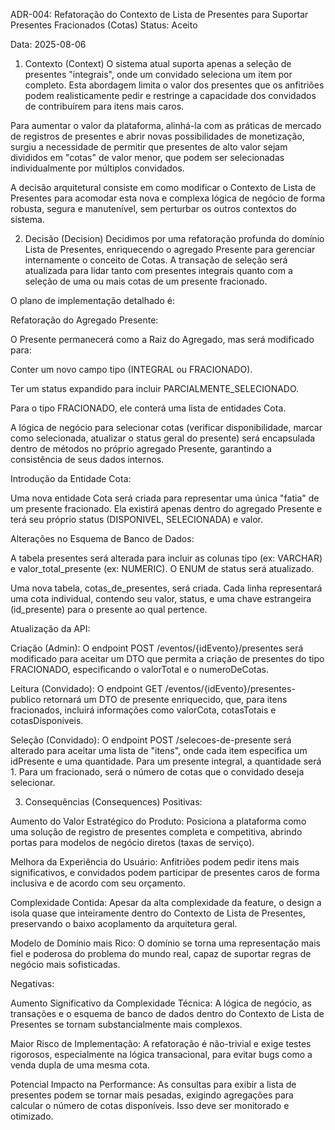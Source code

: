 ADR-004: Refatoração do Contexto de Lista de Presentes para Suportar Presentes Fracionados (Cotas)
Status: Aceito

Data: 2025-08-06

1. Contexto (Context)
O sistema atual suporta apenas a seleção de presentes "integrais", onde um convidado seleciona um item por completo. Esta abordagem limita o valor dos presentes que os anfitriões podem realisticamente pedir e restringe a capacidade dos convidados de contribuírem para itens mais caros.

Para aumentar o valor da plataforma, alinhá-la com as práticas de mercado de registros de presentes e abrir novas possibilidades de monetização, surgiu a necessidade de permitir que presentes de alto valor sejam divididos em "cotas" de valor menor, que podem ser selecionadas individualmente por múltiplos convidados.

A decisão arquitetural consiste em como modificar o Contexto de Lista de Presentes para acomodar esta nova e complexa lógica de negócio de forma robusta, segura e manutenível, sem perturbar os outros contextos do sistema.

2. Decisão (Decision)
Decidimos por uma refatoração profunda do domínio Lista de Presentes, enriquecendo o agregado Presente para gerenciar internamente o conceito de Cotas. A transação de seleção será atualizada para lidar tanto com presentes integrais quanto com a seleção de uma ou mais cotas de um presente fracionado.

O plano de implementação detalhado é:

Refatoração do Agregado Presente:

O Presente permanecerá como a Raiz do Agregado, mas será modificado para:

Conter um novo campo tipo (INTEGRAL ou FRACIONADO).

Ter um status expandido para incluir PARCIALMENTE_SELECIONADO.

Para o tipo FRACIONADO, ele conterá uma lista de entidades Cota.

A lógica de negócio para selecionar cotas (verificar disponibilidade, marcar como selecionada, atualizar o status geral do presente) será encapsulada dentro de métodos no próprio agregado Presente, garantindo a consistência de seus dados internos.

Introdução da Entidade Cota:

Uma nova entidade Cota será criada para representar uma única "fatia" de um presente fracionado. Ela existirá apenas dentro do agregado Presente e terá seu próprio status (DISPONIVEL, SELECIONADA) e valor.

Alterações no Esquema de Banco de Dados:

A tabela presentes será alterada para incluir as colunas tipo (ex: VARCHAR) e valor_total_presente (ex: NUMERIC). O ENUM de status será atualizado.

Uma nova tabela, cotas_de_presentes, será criada. Cada linha representará uma cota individual, contendo seu valor, status, e uma chave estrangeira (id_presente) para o presente ao qual pertence.

Atualização da API:

Criação (Admin): O endpoint POST /eventos/{idEvento}/presentes será modificado para aceitar um DTO que permita a criação de presentes do tipo FRACIONADO, especificando o valorTotal e o numeroDeCotas.

Leitura (Convidado): O endpoint GET /eventos/{idEvento}/presentes-publico retornará um DTO de presente enriquecido, que, para itens fracionados, incluirá informações como valorCota, cotasTotais e cotasDisponiveis.

Seleção (Convidado): O endpoint POST /selecoes-de-presente será alterado para aceitar uma lista de "itens", onde cada item especifica um idPresente e uma quantidade. Para um presente integral, a quantidade será 1. Para um fracionado, será o número de cotas que o convidado deseja selecionar.

3. Consequências (Consequences)
Positivas:

Aumento do Valor Estratégico do Produto: Posiciona a plataforma como uma solução de registro de presentes completa e competitiva, abrindo portas para modelos de negócio diretos (taxas de serviço).

Melhora da Experiência do Usuário: Anfitriões podem pedir itens mais significativos, e convidados podem participar de presentes caros de forma inclusiva e de acordo com seu orçamento.

Complexidade Contida: Apesar da alta complexidade da feature, o design a isola quase que inteiramente dentro do Contexto de Lista de Presentes, preservando o baixo acoplamento da arquitetura geral.

Modelo de Domínio mais Rico: O domínio se torna uma representação mais fiel e poderosa do problema do mundo real, capaz de suportar regras de negócio mais sofisticadas.

Negativas:

Aumento Significativo da Complexidade Técnica: A lógica de negócio, as transações e o esquema de banco de dados dentro do Contexto de Lista de Presentes se tornam substancialmente mais complexos.

Maior Risco de Implementação: A refatoração é não-trivial e exige testes rigorosos, especialmente na lógica transacional, para evitar bugs como a venda dupla de uma mesma cota.

Potencial Impacto na Performance: As consultas para exibir a lista de presentes podem se tornar mais pesadas, exigindo agregações para calcular o número de cotas disponíveis. Isso deve ser monitorado e otimizado.